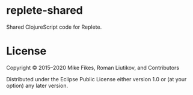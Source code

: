 # replete-shared

Shared ClojureScript code for Replete.

# License

Copyright © 2015–2020 Mike Fikes, Roman Liutikov, and Contributors

Distributed under the Eclipse Public License either version 1.0 or (at your option) any later version.
